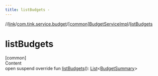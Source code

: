 ```yaml
---
title: listBudgets -
---
```

//[link](../../index.md)/[com.tink.service.budget](../index.md)/[[common]BudgetServiceImpl](index.md)/[listBudgets](list-budgets.md)



# listBudgets  
[common]  
Content  
open suspend override fun [listBudgets](list-budgets.md)(): [List](https://kotlinlang.org/api/latest/jvm/stdlib/kotlin.collections/-list/index.html)<[BudgetSummary](../../com.tink.model.budget/index.md#%5Bcom.tink.model.budget%2FBudgetSummary%2F%2F%2FPointingToDeclaration%2F%5D%2FClasslikes%2F1647702525)>  



